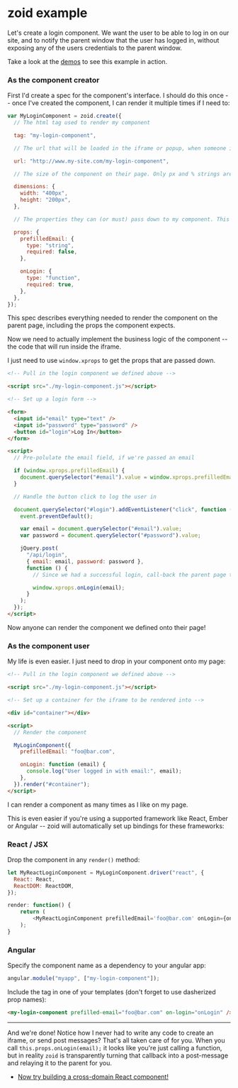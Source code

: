 # zoid example

Let's create a login component. We want the user to be able to log in on our site, and to notify the parent window
that the user has logged in, without exposing any of the users credentials to the parent window.

Take a look at the [demos](http://krakenjs.com/zoid/demo/index.htm) to see this example in action.

### As the component creator

First I'd create a spec for the component's interface. I should do this once -- once I've created the component, I can render it multiple times if I need to:

```javascript
var MyLoginComponent = zoid.create({
  // The html tag used to render my component

  tag: "my-login-component",

  // The url that will be loaded in the iframe or popup, when someone includes my component on their page

  url: "http://www.my-site.com/my-login-component",

  // The size of the component on their page. Only px and % strings are supported

  dimensions: {
    width: "400px",
    height: "200px",
  },

  // The properties they can (or must) pass down to my component. This is optional.

  props: {
    prefilledEmail: {
      type: "string",
      required: false,
    },

    onLogin: {
      type: "function",
      required: true,
    },
  },
});
```

This spec describes everything needed to render the component on the parent page, including the props the component expects.

Now we need to actually implement the business logic of the component -- the code that will run inside the iframe.

I just need to use `window.xprops` to get the props that are passed down.

```html
<!-- Pull in the login component we defined above -->

<script src="./my-login-component.js"></script>

<!-- Set up a login form -->

<form>
  <input id="email" type="text" />
  <input id="password" type="password" />
  <button id="login">Log In</button>
</form>

<script>
  // Pre-polulate the email field, if we're passed an email

  if (window.xprops.prefilledEmail) {
    document.querySelector("#email").value = window.xprops.prefilledEmail;
  }

  // Handle the button click to log the user in

  document.querySelector("#login").addEventListener("click", function (event) {
    event.preventDefault();

    var email = document.querySelector("#email").value;
    var password = document.querySelector("#password").value;

    jQuery.post(
      "/api/login",
      { email: email, password: password },
      function () {
        // Since we had a successful login, call-back the parent page to let them know which user logged in:

        window.xprops.onLogin(email);
      }
    );
  });
</script>
```

Now anyone can render the component we defined onto their page!

### As the component user

My life is even easier. I just need to drop in your component onto my page:

```html
<!-- Pull in the login component we defined above -->

<script src="./my-login-component.js"></script>

<!-- Set up a container for the iframe to be rendered into -->

<div id="container"></div>

<script>
  // Render the component

  MyLoginComponent({
    prefilledEmail: "foo@bar.com",

    onLogin: function (email) {
      console.log("User logged in with email:", email);
    },
  }).render("#container");
</script>
```

I can render a component as many times as I like on my page.

This is even easier if you're using a supported framework like React, Ember or Angular -- zoid will automatically
set up bindings for these frameworks:

### React / JSX

Drop the component in any `render()` method:

```javascript
let MyReactLoginComponent = MyLoginComponent.driver("react", {
  React: React,
  ReactDOM: ReactDOM,
});
```

```javascript
render: function() {
    return (
        <MyReactLoginComponent prefilledEmail='foo@bar.com' onLogin={onLogin} />
    );
}
```

### Angular

Specify the component name as a dependency to your angular app:

```javascript
angular.module("myapp", ["my-login-component"]);
```

Include the tag in one of your templates (don't forget to use dasherized prop names):

```html
<my-login-component prefilled-email="foo@bar.com" on-login="onLogin" />
```

---

And we're done! Notice how I never had to write any code to create an iframe, or send post messages? That's all taken care of for you.
When you call `this.props.onLogin(email);` it looks like you're just calling a function, but in reality `zoid` is transparently
turning that callback into a post-message and relaying it to the parent for you.

- [Now try building a cross-domain React component!](https://medium.com/@bluepnume/creating-a-cross-domain-react-component-with-zoid-fbcccc4778fd#.73jnwv44c)
